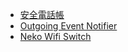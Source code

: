 * [安全電話帳](./SafetyContacts)
* [Outgoing Event Notifier](./OngoingEventNotifier)
* [Neko Wifi Switch](./NekoWifiSwitch)
